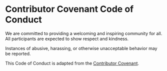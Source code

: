 
# Contributor Covenant Code of Conduct

We are committed to providing a welcoming and inspiring community for all. All participants are expected to show respect and kindness.

Instances of abusive, harassing, or otherwise unacceptable behavior may be reported.

This Code of Conduct is adapted from the [Contributor Covenant](https://www.contributor-covenant.org/).
